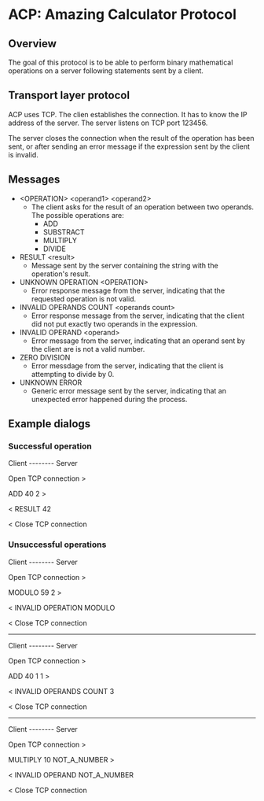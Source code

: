 # ACP: Amazing Calculator Protocol

## Overview
The goal of this protocol is to be able to perform binary mathematical operations on a server following statements sent by a client.

## Transport layer protocol
ACP uses TCP. The clien establishes the connection. It has to know the IP address of the server. The server listens on TCP port 123456.

The server closes the connection when the result of the operation has been sent, or after sending an error message if the expression sent by the client is invalid.

## Messages

- &lt;OPERATION> &lt;operand1> &lt;operand2>
  - The client asks for the result of an operation between two operands. The possible operations are: 
    - ADD
    - SUBSTRACT
    - MULTIPLY
    - DIVIDE
- RESULT &lt;result>
  - Message sent by the server containing the string with the operation's result.
- UNKNOWN OPERATION &lt;OPERATION>
  - Error response message from the server, indicating that the requested operation is not valid.
- INVALID OPERANDS COUNT &lt;operands count>
  - Error response message from the server, indicating that the client did not put exactly two operands in the expression.
- INVALID OPERAND &lt;operand>
  - Error message from the server, indicating that an operand sent by the client are is not a valid number.
- ZERO DIVISION
  - Error messdage from the server, indicating that the client is attempting to divide by 0.
- UNKNOWN ERROR
  - Generic error message sent by the server, indicating that an unexpected error happened during the process.
  
## Example dialogs

### Successful operation

Client -------- Server

Open TCP connection >

ADD 40 2 >

< RESULT 42

< Close TCP connection

### Unsuccessful operations

Client -------- Server

Open TCP connection >

MODULO 59 2 >

< INVALID OPERATION MODULO

< Close TCP connection

------------

Client -------- Server

Open TCP connection >

ADD 40 1 1 >

< INVALID OPERANDS COUNT 3

< Close TCP connection

-----------

Client -------- Server

Open TCP connection >

MULTIPLY 10 NOT_A_NUMBER >

< INVALID OPERAND NOT_A_NUMBER

< Close TCP connection